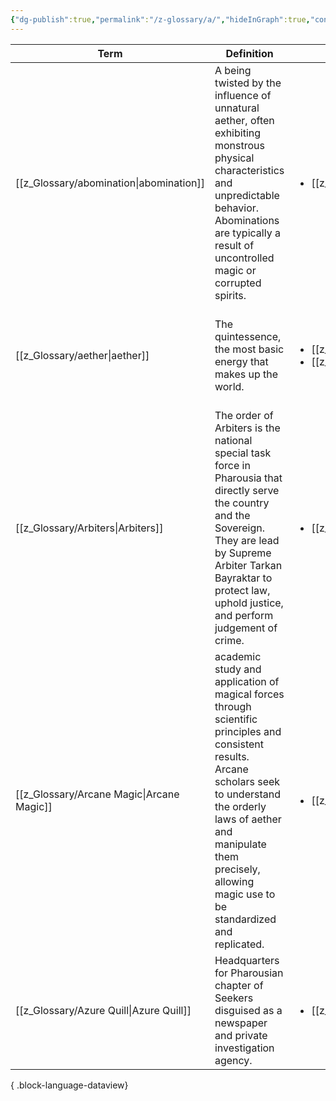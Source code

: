 ```yaml
---
{"dg-publish":true,"permalink":"/z-glossary/a/","hideInGraph":true,"contentClasses":"h-line hr-no-icon","tags":["GlossaryIndex/Letter"],"dgShowInlineTitle":true,"noteIcon":""}
---
```




| Term                                         | Definition                                                                                                                                                                                                                                                | Topic                                                                                                 | Aliases                                                                                 |
| -------------------------------------------- | --------------------------------------------------------------------------------------------------------------------------------------------------------------------------------------------------------------------------------------------------------- | ----------------------------------------------------------------------------------------------------- | --------------------------------------------------------------------------------------- |
| [[z_Glossary/abomination\|abomination]]   | A being twisted by the influence of unnatural aether, often exhibiting monstrous physical characteristics and unpredictable behavior. Abominations are typically a result of uncontrolled magic or corrupted spirits.                                     | <ul><li>[[z_Glossary/Index/Occult.md\\|Occult]]</li></ul>                                             | monster                                                                                 |
| [[z_Glossary/aether\|aether]]             | The quintessence, the most basic energy that makes up the world.                                                                                                                                                                                          | <ul><li>[[z_Glossary/Index/Faith.md\\|Faith]]</li><li>[[z_Glossary/Index/Magic.md\\|Magic]]</li></ul> | aether, aether energy, energy, spiritual energy, spirit energy, quintessence, Qi, Prana |
| [[z_Glossary/Arbiters\|Arbiters]]         | The order of Arbiters is the national special task force in Pharousia that directly serve the country and the Sovereign. They are lead by Supreme Arbiter Tarkan Bayraktar to protect law, uphold justice, and perform judgement of crime.                | <ul><li>[[z_Glossary/Index/Organization.md\\|Organization]]</li></ul>                                 | Supreme Arbiter, Arbiter                                                                |
| [[z_Glossary/Arcane Magic\|Arcane Magic]] | academic study and application of magical forces through scientific principles and consistent results. Arcane scholars seek to understand the orderly laws of aether and manipulate them precisely, allowing magic use to be standardized and replicated. | <ul><li>[[z_Glossary/Index/Magic.md\\|Magic]]</li></ul>                                               | Arcane, Arcane school of magic, Arcane scholar, Arcane mage, Arcane Technology          |
| [[z_Glossary/Azure Quill\|Azure Quill]]   | Headquarters for Pharousian chapter of Seekers disguised as a newspaper and private investigation agency.                                                                                                                                                 | <ul><li>[[z_Glossary/Index/Organization.md\\|Organization]]</li></ul>                                 | \-                                                                                      |

{ .block-language-dataview}
